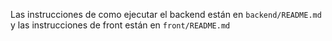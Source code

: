 Las instrucciones de como ejecutar el backend están en `backend/README.md` y las instrucciones de front están en `front/README.md`